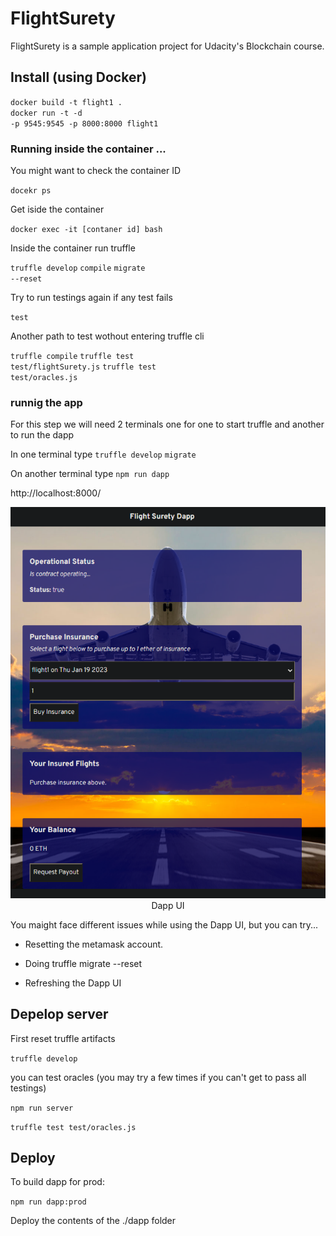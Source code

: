 # FlightSurety

FlightSurety is a sample application project for Udacity's Blockchain course.

## Install (using Docker)

<code>docker build -t flight1 .</code><br />
<code>docker run -t -d -p 9545:9545 -p 8000:8000 flight1</code>

### Running inside the container ...

You might want to check the container ID 

<code>docekr ps</code>

Get iside the container

<code>docker exec -it [contaner id] bash</code>

Inside the container run truffle

<code>truffle develop</code>
<code>compile</code>
<code>migrate --reset</code>

Try to run testings again if any test fails

<code>test</code>

Another path to test wothout entering truffle cli

<code>truffle compile</code>
<code>truffle test test/flightSurety.js</code>
<code>truffle test test/oracles.js</code>

### runnig the app

For this step we will need 2 terminals one for one to start truffle and another to run the dapp

In one terminal type <code>truffle develop</code>
<code>migrate</code>

On another terminal type
<code>npm run dapp</code>

http://localhost:8000/


<center>
<img src='images/Dapp_main.png'/>
<figcaption>Dapp UI</figcaption></center>


You maight face different issues while using the Dapp UI, but you can try...

* Resetting the metamask account.

* Doing truffle migrate --reset

* Refreshing the Dapp UI

## Depelop server

First reset truffle artifacts

<code>truffle develop</code>

you can test oracles (you may try a few times if you can't get to pass all testings)

<code>npm run server</code>

<code>truffle test test/oracles.js</code>

## Deploy

To build dapp for prod:

<code>npm run dapp:prod</code>

Deploy the contents of the ./dapp folder



